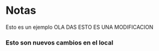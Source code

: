# Notas

Esto es un ejemplo
OLA
DAS
ESTO ES UNA MODIFICACION 

### Esto son nuevos cambios en el local